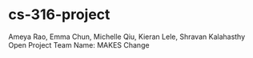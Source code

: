 # cs-316-project

Ameya Rao, Emma Chun, Michelle Qiu, Kieran Lele, Shravan Kalahasthy
Open Project
Team Name:  MAKES Change
